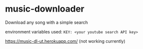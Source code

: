 # music-downloader
Download any song with a simple search

environment variables used:
`KEY: <your youtube search API key>`

https://music-dl-ut.herokuapp.com/ (not working currently)
